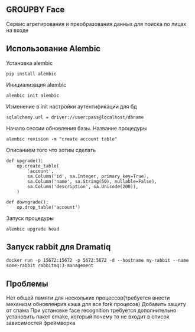 ##  GROUPBY Face
Сервис агрегирования и преобразования данных для поиска по лицах на входе
## Использование Alembic
Установка alembic
```
pip install alembic
```
Инициализация alembic
```
alembic init alembic
```
Изменение в init настройки аутентификации для бд
```
sqlalchemy.url = driver://user:pass@localhost/dbname
```
Начало сессии обновления базы. Название процедуры
```
alembic revision -m "create account table"
```
Описанием того что хотим сделать
```
def upgrade():
    op.create_table(
        'account',
        sa.Column('id', sa.Integer, primary_key=True),
        sa.Column('name', sa.String(50), nullable=False),
        sa.Column('description', sa.Unicode(200)),
    )

def downgrade():
    op.drop_table('account')
```

Запуск процедуры
```
alembic upgrade head
```

## Запуск rabbit для Dramatiq
```
docker run -p 15672:15672 -p 5672:5672 -d --hostname my-rabbit --name some-rabbit rabbitmq:3-management
```

## Проблемы
Нет общей памяти для нескольких процессов(требуется внести механизм обновленрия кэша для все fork процесов)
Добавить защиту от спама
При установке face recognition требуется дополнительно установить пакет cmake, который
почему то не входит в список зависимостей фреймворка
